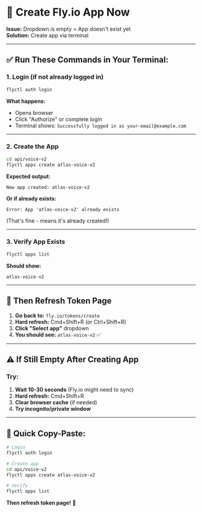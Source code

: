 # 🚀 Create Fly.io App Now

**Issue:** Dropdown is empty = App doesn't exist yet  
**Solution:** Create app via terminal

---

## ✅ **Run These Commands in Your Terminal:**

### **1. Login (if not already logged in)**

```bash
flyctl auth login
```

**What happens:**
- Opens browser
- Click "Authorize" or complete login
- Terminal shows: `Successfully logged in as your-email@example.com`

---

### **2. Create the App**

```bash
cd api/voice-v2
flyctl apps create atlas-voice-v2
```

**Expected output:**
```
New app created: atlas-voice-v2
```

**Or if already exists:**
```
Error: App 'atlas-voice-v2' already exists
```
(That's fine - means it's already created!)

---

### **3. Verify App Exists**

```bash
flyctl apps list
```

**Should show:**
```
atlas-voice-v2
```

---

## 🔄 **Then Refresh Token Page**

1. **Go back to:** `fly.io/tokens/create`
2. **Hard refresh:** Cmd+Shift+R (or Ctrl+Shift+R)
3. **Click "Select app"** dropdown
4. **You should see:** `atlas-voice-v2` ✅

---

## ⚠️ **If Still Empty After Creating App**

### **Try:**

1. **Wait 10-30 seconds** (Fly.io might need to sync)
2. **Hard refresh:** Cmd+Shift+R
3. **Clear browser cache** (if needed)
4. **Try incognito/private window**

---

## 🎯 **Quick Copy-Paste:**

```bash
# Login
flyctl auth login

# Create app
cd api/voice-v2
flyctl apps create atlas-voice-v2

# Verify
flyctl apps list
```

**Then refresh token page!** 🚀

